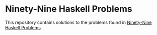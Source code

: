 # Ninety-Nine Haskell Problems

This repository contains solutions to the problems found in [Ninety-Nine Haskell Problems](https://www.haskell.org/haskellwiki/99_questions)
